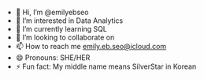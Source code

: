 - 👋 Hi, I’m @emilyebseo
- 👀 I’m interested in Data Analytics
- 🌱 I’m currently learning SQL
- 💞️ I’m looking to collaborate on 
- 📫 How to reach me emily.eb.seo@icloud.com 
- 😄 Pronouns: SHE/HER
- ⚡ Fun fact: My middle name  means SilverStar in Korean

<!---
emilyebseo/emilyebseo is a ✨ special ✨ repository because its `README.md` (this file) appears on your GitHub profile.
You can click the Preview link to take a look at your changes.
--->
